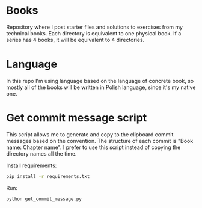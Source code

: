 # Books

Repository where I post starter files and solutions to exercises from my technical books. Each directory is equivalent to one physical book. If a series has 4 books, it will be equivalent to 4 directories.

# Language

In this repo I'm using language based on the language of concrete book, so mostly all of the books will be written in Polish language, since it's my native one.

# Get commit message script

This script allows me to generate and copy to the clipboard commit messages based on the convention.
The structure of each commit is "Book name: Chapter name". I prefer to use this script instead of copying the
directory names all the time.

Install requirements:

```bash
pip install -r requirements.txt
```

Run:

```bash
python get_commit_message.py
```
